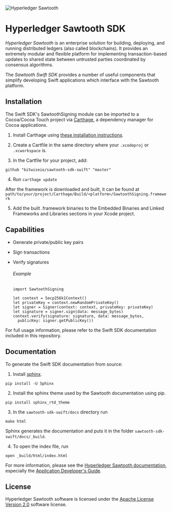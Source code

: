
![Hyperledger Sawtooth](https://raw.githubusercontent.com/hyperledger/sawtooth-core/master/images/sawtooth_logo_light_blue-small.png)

# Hyperledger Sawtooth SDK

*Hyperledger Sawtooth* is an enterprise solution for building, deploying, and
running distributed ledgers (also called blockchains). It provides an extremely
modular and flexible platform for implementing transaction-based updates to
shared state between untrusted parties coordinated by consensus algorithms.

The *Sawtooth Swift SDK* provides a number of useful components that simplify
developing Swift applications which interface with the Sawtooth platform.

## Installation

The Swift SDK's SawtoothSigning module can be imported to a Cocoa/Cocoa Touch
project via [Carthage](https://github.com/Carthage/Carthage), a dependency
manager for Cocoa applications.

1. Install Carthage using
[these installation instructions](https://github.com/Carthage/Carthage#installing-carthage).

2. Create a Cartfile in the same directory where your `.xcodeproj` or
`.xcworkspace` is.

3. In the Cartfile for your project, add:
  ```
  github "bitwiseio/sawtooth-sdk-swift" "master"
  ```

4. Run `carthage update`

  After the framework is downloaded and built, it can be found at
  `path/to/your/project/Carthage/Build/<platform>/SawtoothSigning.framework`

5. Add the built .framework binaries to the Embedded Binaries and Linked
Frameworks and Libraries sections in your Xcode project.

## Capabilities

- Generate private/public key pairs
- Sign transactions
- Verify signatures

  ###### Example

  ```
  import SawtoothSigning

  let context = Secp256k1Context()
  let privateKey = context.newRandomPrivateKey()
  let signer = Signer(context: context, privateKey: privateKey)
  let signature = signer.sign(data: message_bytes)
  context.verify(signature: signature, data: message_bytes,
    publicKey: signer.getPublicKey())
  ```

For full usage information, please refer to the Swift SDK documentation
included in this repository.


## Documentation

To generate the Swift SDK documentation from source:
1. Install [sphinx](http://www.sphinx-doc.org/en/master/).
  ```
  pip install -U Sphinx
  ```
2. Install the sphinx theme used by the Sawtooth documentation using pip.
  ```
  pip install sphinx_rtd_theme
  ```
3. In the `sawtooth-sdk-swift/docs` directory run
  ```
  make html
  ```

  Sphinx generates the documentation and puts it in the folder
  `sawtooth-sdk-swift/docs/_build`.

4. To open the index file, run
  ```
  open _build/html/index.html
  ```

For more information, please see the
[Hyperledger Sawtooth documentation](https://sawtooth.hyperledger.org/docs/),
especially the
[Application Developer's Guide](https://sawtooth.hyperledger.org/docs/core/releases/latest/app_developers_guide.html).

License
-------
Hyperledger Sawtooth software is licensed under the
[Apache License Version 2.0](LICENSE) software license.
